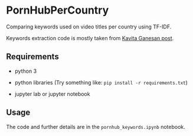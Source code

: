 # PornHubPerCountry
Comparing keywords used on video titles per country using TF-IDF.

Keywords extraction code is mostly taken from [Kavita Ganesan post](https://kavita-ganesan.com/extracting-keywords-from-text-tfidf/).

## Requirements

- python 3

- python libraries (Try something like: `pip install -r requirements.txt`)

- jupyter lab or jupyter notebook

## Usage
The code and further details are in the `pornhub_keywords.ipynb` notebook.
